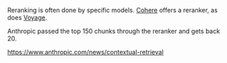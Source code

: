 Reranking is often done by specific models. [Cohere](https://cohere.com/rerank) offers a reranker, as does [Voyage](https://docs.voyageai.com/docs/reranker).

Anthropic passed the top 150 chunks through the reranker and gets back 20.

https://www.anthropic.com/news/contextual-retrieval
